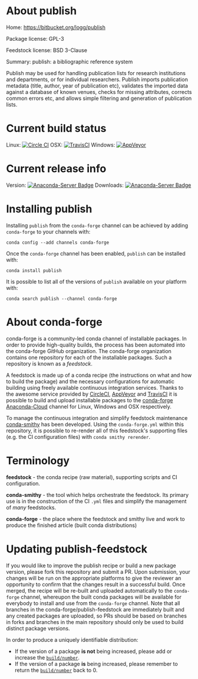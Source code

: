 About publish
=============

Home: https://bitbucket.org/logg/publish

Package license: GPL-3

Feedstock license: BSD 3-Clause

Summary: publish: a bibliographic reference system

Publish may be used for handling publication lists for research
institutions and departments, or for individual
researchers. Publish imports publication metadata (title, author,
year of publication etc), validates the imported data against a
database of known venues, checks for missing attributes, corrects
common errors etc, and allows simple filtering and generation of
publication lists.


Current build status
====================

Linux: [![Circle CI](https://circleci.com/gh/conda-forge/publish-feedstock.svg?style=shield)](https://circleci.com/gh/conda-forge/publish-feedstock)
OSX: [![TravisCI](https://travis-ci.org/conda-forge/publish-feedstock.svg?branch=master)](https://travis-ci.org/conda-forge/publish-feedstock)
Windows: [![AppVeyor](https://ci.appveyor.com/api/projects/status/github/conda-forge/publish-feedstock?svg=True)](https://ci.appveyor.com/project/conda-forge/publish-feedstock/branch/master)

Current release info
====================
Version: [![Anaconda-Server Badge](https://anaconda.org/conda-forge/publish/badges/version.svg)](https://anaconda.org/conda-forge/publish)
Downloads: [![Anaconda-Server Badge](https://anaconda.org/conda-forge/publish/badges/downloads.svg)](https://anaconda.org/conda-forge/publish)

Installing publish
==================

Installing `publish` from the `conda-forge` channel can be achieved by adding `conda-forge` to your channels with:

```
conda config --add channels conda-forge
```

Once the `conda-forge` channel has been enabled, `publish` can be installed with:

```
conda install publish
```

It is possible to list all of the versions of `publish` available on your platform with:

```
conda search publish --channel conda-forge
```


About conda-forge
=================

conda-forge is a community-led conda channel of installable packages.
In order to provide high-quality builds, the process has been automated into the
conda-forge GitHub organization. The conda-forge organization contains one repository
for each of the installable packages. Such a repository is known as a *feedstock*.

A feedstock is made up of a conda recipe (the instructions on what and how to build
the package) and the necessary configurations for automatic building using freely
available continuous integration services. Thanks to the awesome service provided by
[CircleCI](https://circleci.com/), [AppVeyor](http://www.appveyor.com/)
and [TravisCI](https://travis-ci.org/) it is possible to build and upload installable
packages to the [conda-forge](https://anaconda.org/conda-forge)
[Anaconda-Cloud](http://docs.anaconda.org/) channel for Linux, Windows and OSX respectively.

To manage the continuous integration and simplify feedstock maintenance
[conda-smithy](http://github.com/conda-forge/conda-smithy) has been developed.
Using the ``conda-forge.yml`` within this repository, it is possible to re-render all of
this feedstock's supporting files (e.g. the CI configuration files) with ``conda smithy rerender``.


Terminology
===========

**feedstock** - the conda recipe (raw material), supporting scripts and CI configuration.

**conda-smithy** - the tool which helps orchestrate the feedstock.
                   Its primary use is in the construction of the CI ``.yml`` files
                   and simplify the management of *many* feedstocks.

**conda-forge** - the place where the feedstock and smithy live and work to
                  produce the finished article (built conda distributions)


Updating publish-feedstock
==========================

If you would like to improve the publish recipe or build a new
package version, please fork this repository and submit a PR. Upon submission,
your changes will be run on the appropriate platforms to give the reviewer an
opportunity to confirm that the changes result in a successful build. Once
merged, the recipe will be re-built and uploaded automatically to the
`conda-forge` channel, whereupon the built conda packages will be available for
everybody to install and use from the `conda-forge` channel.
Note that all branches in the conda-forge/publish-feedstock are
immediately built and any created packages are uploaded, so PRs should be based
on branches in forks and branches in the main repository should only be used to
build distinct package versions.

In order to produce a uniquely identifiable distribution:
 * If the version of a package **is not** being increased, please add or increase
   the [``build/number``](http://conda.pydata.org/docs/building/meta-yaml.html#build-number-and-string).
 * If the version of a package **is** being increased, please remember to return
   the [``build/number``](http://conda.pydata.org/docs/building/meta-yaml.html#build-number-and-string)
   back to 0.
